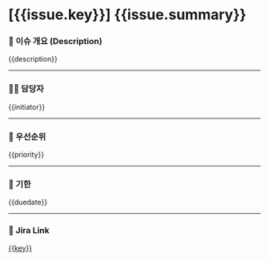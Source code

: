 # [{{issue.key}}] {{issue.summary}}

### 📄 이슈 개요 (Description)
{{description}}

---

### 🧑‍💻 담당자
{{initiator}}

---

### 🎯 우선순위
{{priority}}

---

### 📅 기한
{{duedate}}

---

### 🔗 Jira Link
[{{key}}]({{url}})
